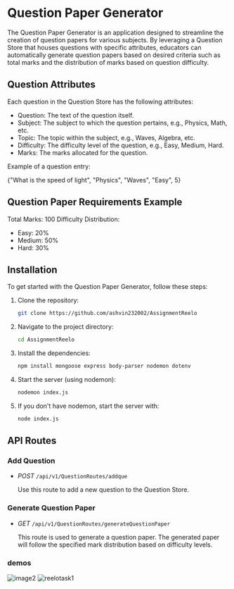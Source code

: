 # Question Paper Generator

The Question Paper Generator is an application designed to streamline the creation of question papers for various subjects. By leveraging a Question Store that houses questions with specific attributes, educators can automatically generate question papers based on desired criteria such as total marks and the distribution of marks based on question difficulty.

## Question Attributes

Each question in the Question Store has the following attributes:

- Question: The text of the question itself.
- Subject: The subject to which the question pertains, e.g., Physics, Math, etc.
- Topic: The topic within the subject, e.g., Waves, Algebra, etc.
- Difficulty: The difficulty level of the question, e.g., Easy, Medium, Hard.
- Marks: The marks allocated for the question.

Example of a question entry:

{"What is the speed of light", "Physics", "Waves", "Easy", 5}


## Question Paper Requirements Example

Total Marks: 100
Difficulty Distribution:
- Easy: 20%
- Medium: 50%
- Hard: 30%


## Installation

To get started with the Question Paper Generator, follow these steps:

1. Clone the repository:
   ```bash
   git clone https://github.com/ashvin232002/AssignmentReelo
   
2. Navigate to the project directory:
   ```bash 
   cd AssignmentReelo
   
3. Install the dependencies:
   ```bash
   npm install mongoose express body-parser nodemon dotenv
   
4. Start the server (using nodemon):
   ```bash
   nodemon index.js
   
5. If you don't have nodemon, start the server with:
   ```bash
   node index.js
   

## API Routes

### Add Question

- *POST* `/api/v1/QuestionRoutes/addque` 

  Use this route to add a new question to the Question Store.

### Generate Question Paper

- *GET* `/api/v1/QuestionRoutes/generateQuestionPaper`

  This route is used to generate a question paper. The generated paper will follow the specified mark distribution based on difficulty levels.



### demos
![image2](https://github.com/ashvin232002/AssignmentReelo/assets/120255875/ea56c088-c254-41b3-a28b-ef74d71ad918)
![reelotask1](https://github.com/ashvin232002/AssignmentReelo/assets/120255875/4e1e1ab4-22d4-45e8-a656-b5915aff8ff9)
